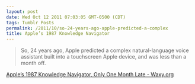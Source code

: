 ```yaml
---
layout: post
date: Wed Oct 12 2011 07:03:05 GMT-0500 (CDT)
tags: Tumblr Posts
permalink: /2011/10/so-24-years-ago-apple-predicted-a-complex
title: Apple’s 1987 Knowledge Navigator
---
```


> So, 24 years ago, Apple predicted a complex natural-language voice assistant built into a touchscreen Apple device, and was less than a month off.

[Apple’s 1987 Knowledge Navigator, Only One Month Late - Waxy.org](http://waxy.org/2011/10/apples_1987_knowledge_navigator_only_one_month_late/)
